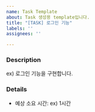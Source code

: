 ```yaml
---
name: Task Template
about: Task 생성용 template입니다.
title: "[TASK] 로그인 기능"
labels: ''
assignees: ''

---
```


<!--
[TASK]: 작업을 생성할 때 사용합니다.

`In progress`로 변경하기 전에 `Assignees`에 본인을 추가해주세요.
-->
### Description

ex) 로그인 기능을 구현합니다.

### Details

- 예상 소요 시간: ex) 1시간
